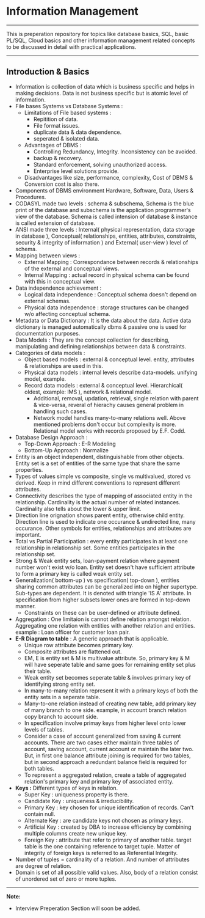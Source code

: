 # Information Management

---

This is preperation repository for topics like database basics, SQL, basic PL/SQL, Cloud basics and other information
management related concepts to be discussed in detail with practical applications.

---
## Introduction & Basics

* Information is collection of data which is business specific and helps in making decisions. Data is not business specific but is atomic level of information.
* File bases Systems vs Database Systems :
  * Limitations of File based systems :
      * Repitition of data.
      * File format issues.
      * duplicate data & data dependence.
      * seperated & isolated data.
  * Advantages of DBMS :
    * Controlling Redundancy, Integrity. Inconsistency can be avoided.
    * backup & recovery.
    * Standard enforcement, solving unauthorized access.
    * Enterprise level solutions provide.
  * Disadvantages like size, performance, complexity, Cost of DBMS & Conversion cost is also there.
* Components of DBMS environment Hardware, Software, Data, Users & Procedures.
* CODASYL made two levels : schema & subschema, Schema is the blue print of the database and subschema is the application programmer's view of the database. Schema is called intension of database & instance is called extension of database.
* ANSI made three levels : Internal( physical representation, data storage in database ), Conceptual( relationships, entities, attributes, constraints, security & integrity of information ) and External( user-view ) level of schema. 
* Mapping between views :
  * External Mapping : Correspondance between records & relationships of the external and conceptual views.
  * Internal Mapping : actual record in physical schema can be found with this in conceptual view.
* Data independence achievement :
  * Logical data independence : Conceptual schema doesn't depend on external schemas.
  * Physical data independence : storage structures can be changed w/o affecting conceptual schema.
* Metadata or Data Dictionary : It is the data about the data. Active data dictionary is managed automatically dbms & passive one is used for documentation purposes.
* Data Models : They are the concept collection for describing, manipulating and defining relationships between data & constraints.
* Categories of data models :
  * Object based models : external & conceptual level. entity, attributes & relationships are used in this. 
  * Physical data models : internal levels describe data-models. unifying model, example.
  * Record data models : external & conceptual level. Hierarchical( oldest, example: IMS ), network & relational model.
    * Additional, removal, updation, retrieval, single relation with parent & vice-versa, reveral of hierachy causes general problem in handling such cases.
    * Network model handles many-to-many relations well. Above mentioned problems don't occur but complexity is more. Relational model works with records proposed by E.F. Codd.
* Database Design Approach :
  * Top-Down Approach : E-R Modeling
  * Bottom-Up Approach : Normalize
* Entity is an object independent, distinguishable from other objects. Entity set is a set of entities of the same type that share the same properties.
* Types of values simple vs composite, single vs multivalued, stored vs derived. Keep in mind different conventions to represent different attributes.
* Connectivity describes the type of mapping of associated entity in the relationship. Cardinality is the actual number of related instances. Cardinality also tells about the lower & upper limit.
* Direction line orignation shows parent entity, otherwise  child entity. Direction line is used to indicate one occurance & undirected line, many occurance. Other symbols for entities, relationships and attributes are important.
* Total vs Partial Participation : every entity participates in at least one relationship in relationship set. Some entities participates in the relationship set.
* Strong & Weak entity sets, loan-payment relation where payment number won't exist w/o loan. Entity set doesn't have sufficient attribute to form a primary key is called weak entity set.
* Generalization( bottom-up ) vs specification( top-down ), entities sharing common attributes can be generalized into on higher supertype. Sub-types are dependent. It is denoted with triangle 'IS A' attribute. In specification from higher subsets lower ones are formed in top-down manner.
  * Constraints on these can be user-defined or attribute defined.
* Aggregation : One limitaion is cannot define relation amongst relation. Aggregating one relation with entities with another relation and entities. example : Loan officer for customer loan pair.
* __E-R Diagram to table__ : A generic approach that is applicable.
  * Unique row attribute becomes primary key.
  * Composite attributes are flattened out.
  * EM, E is entity set & M is multivalue attribute. So, primary key & M will have seperate table and same goes for remaining entity set plus their table.
  * Weak entity set becomes seperate table & involves primary key of identifying strong entity set.
  * In many-to-many relation represent it with a primary keys of both the entity sets in a seperate table.
  * Many-to-one relation instead of creating new table, add primary key of many branch to one side. example, in account branch relation copy branch to account side.
  * In specification involve primay keys from higher level onto lower levels of tables.
  * Consider a case of account generalized from saving & current accounts. There are two cases either maintain three tables of account, saving account, current account or maintain the later two. But, in first one balance attribute joining is required for two tables, but in second approach a redundant balance field is required for both tables.
  * To represent a aggregated relation, create a table of aggregated relation's primary key and primary key of associated entity.
* __Keys :__ Different types of keys in relation.
  * Super Key : uniqueness property is there.
  * Candidate Key : uniqueness & irreducibility.
  * Primary Key : key chosen for unique identification of records. Can't contain null. 
  * Alternate Key : are candidate keys not chosen as primary keys.
  * Artificial Key : created by DBA to increase efficiency by combining multiple columns create new unique key.
  * Foreign Key : attribute that refer to primary of another table. target table is the one containing reference to target tuple. Matter of integrity of foreign keys is referred to as Referential Integrity.
* Number of tuples = cardinality of a relation. And number of attributes are degree of relation.
* Domain is set of all possible valid values. Also, body of a relation consist of unordered set of zero or more tuples.
  
---

__Note:__

* Interview Preperation Section will soon be added.
